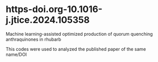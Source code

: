 # https-doi.org-10.1016-j.jtice.2024.105358
Machine learning-assisted optimized production of quorum quenching anthraquinones in rhubarb

This codes were used to analyzed the published paper of the same name/DOI
